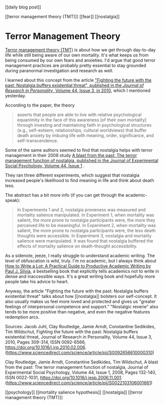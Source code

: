 [[daily blog post]]

[[terror management theory (TMT)]] [[fear]] [[nostalgia]]

# Terror Management Theory

[Terror management theory (TMT)](https://en.wikipedia.org/wiki/Terror_management_theory) is about how we get through day-to-day life while still being aware of our own mortality. It's what keeps us from being consumed by our own fears and anxieties. I'd argue that good terror management practices are probably pretty essential to stay grounded during paranormal investigation and research as well. 

I learned about this concept from the article  ["Fighting the future with the past: Nostalgia buffers existential threat", published in the *Journal of Research in Personality*, Volume 44, Issue 3, in 2010](https://www.sciencedirect.com/science/article/abs/pii/S0092656610000310), which I mentioned yesterday. 

According to the paper, the theory
> asserts that people are able to live with relative psychological equanimity in the face of this awareness [of their own mortality] through investing and maintaining faith in psychological structures (e.g., self-esteem, relationships, cultural worldviews) that buffer death anxiety by imbuing life with meaning, order, significance, and self-transcendence.

Some of the same authors seemed to find that nostalgia helps with terror management in their 2008 study [A blast from the past: The terror management function of nostalgia, published in the Journal of Experimental Social Psychology, Volume 44, Issue 1](https://www.sciencedirect.com/science/article/pii/S0022103106001661) .

They ran three different experiments, which suggest that nostalgia increased people's likelihood to find meaning in life and think about death less.

The abstract has a bit more info (if you can get through the academic-speak):
> In Experiments 1 and 2, nostalgia proneness was measured and mortality salience manipulated. In Experiment 1, when mortality was salient, the more prone to nostalgia participants were, the more they perceived life to be meaningful. In Experiment 2, when mortality was salient, the more prone to nostalgia participants were, the less death thoughts were accessible. In Experiment 3, nostalgia and mortality salience were manipulated. It was found that nostalgia buffered the effects of mortality salience on death-thought accessibility.

As a sidenote, jeeze, I really struggle to understand academic writing. The level of obfuscation is wild, truly. I'm no academic, but I always think about [How to Write a Lot: A Practical Guide to Productive Academic Writing by Paul J. Silvia](https://bookshop.org/p/books/how-to-write-a-lot-a-practical-guide-to-productive-academic-writing-paul-j-silvia/9595800), a bestselling book that explicitly tells academics not to write in dense and inaccessible ways. It's a great writing book and hopefully more people take his advice to heart.

Anyway,  the article "Fighting the future with the past: Nostalgia buffers existential threat" talks about how [[nostalgia]] bolsters our self-concept. It also usually makes us feel more loved and protected and gives us "greater feelings of interpersonal competence and support." "Nostalgic reverie" also tends to be more positive than negative, and even the negative features redemption arcs.


Sources:
Jacob Juhl, Clay Routledge, Jamie Arndt, Constantine Sedikides, Tim Wildschut, Fighting the future with the past: Nostalgia buffers existential threat, Journal of Research in Personality, Volume 44, Issue 3, 2010, Pages 309-314, ISSN 0092-6566,
https://doi.org/10.1016/j.jrp.2010.02.006.
(https://www.sciencedirect.com/science/article/pii/S0092656610000310)

Clay Routledge, Jamie Arndt, Constantine Sedikides, Tim Wildschut, A blast from the past: The terror management function of nostalgia, Journal of Experimental Social Psychology, Volume 44, Issue 1,
2008, Pages 132-140,
ISSN 0022-1031,
https://doi.org/10.1016/j.jesp.2006.11.001.
(https://www.sciencedirect.com/science/article/pii/S0022103106001661)

[[psychology]] [[mortality salience hypothesis]] [[nostalgia]] [[terror management theory (TMT)]]